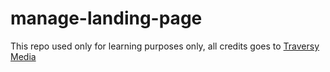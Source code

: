 # manage-landing-page
This repo used only for learning purposes only, all credits goes to <a href="https://www.youtube.com/watch?v=dFgzHOX84xQ&list=LL&index=3" traget="_blank">Traversy Media</a>
